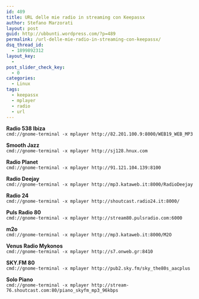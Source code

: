 ```yaml
---
id: 489
title: URL delle mie radio in streaming con Keepassx
author: Stefano Marzorati
layout: post
guid: http://ubbunti.wordpress.com/?p=489
permalink: /url-delle-mie-radio-in-streaming-con-keepassx/
dsq_thread_id:
  - 1899892312
layout_key:
  - 
post_slider_check_key:
  - 0
categories:
  - Linux
tags:
  - keepassx
  - mplayer
  - radio
  - url
---
```

**Radio 538 Ibiza**  
`cmd://gnome-terminal -x mplayer http://82.201.100.9:8000/WEB19_WEB_MP3`

**Smooth Jazz**  
`cmd://gnome-terminal -x mplayer http://sj128.hnux.com`

**Radio Planet**  
`cmd://gnome-terminal -x mplayer http://91.121.104.139:8100`

**Radio Deejay**  
`cmd://gnome-terminal -x mplayer http://mp3.kataweb.it:8000/RadioDeejay`

**Radio 24**  
`cmd://gnome-terminal -x mplayer http://shoutcast.radio24.it:8000/`

**Puls Radio 80**  
`cmd://gnome-terminal -x mplayer http://stream80.pulsradio.com:6000`

**m2o**  
`cmd://gnome-terminal -x mplayer http://mp3.kataweb.it:8000/M2O`

**Venus Radio Mykonos**  
`cmd://gnome-terminal -x mplayer http://s7.onweb.gr:8410`

**SKY.FM 80**  
`cmd://gnome-terminal -x mplayer http://pub2.sky.fm/sky_the80s_aacplus`

**Solo Piano**  
`cmd://gnome-terminal -x mplayer http://stream-76.shoutcast.com:80/piano_skyfm_mp3_96kbps`